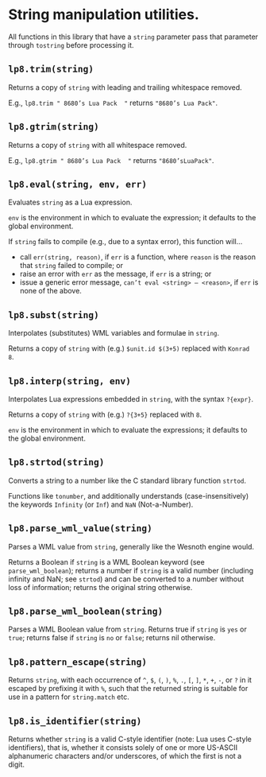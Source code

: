 
String manipulation utilities.
===============================================================================

All functions in this library that have a `string` parameter pass that
parameter through `tostring` before processing it.


`lp8.trim(string)`
-------------------------------------------------------------------------------
Returns a copy of `string` with leading and trailing whitespace removed.

E.g., `lp8.trim " 8680’s Lua Pack  "` returns `"8680’s Lua Pack"`.


`lp8.gtrim(string)`
-------------------------------------------------------------------------------
Returns a copy of `string` with all whitespace removed.

E.g., `lp8.gtrim " 8680’s Lua Pack  "` returns `"8680’sLuaPack"`.


`lp8.eval(string, env, err)`
-------------------------------------------------------------------------------
Evaluates `string` as a Lua expression.

`env` is the environment in which to evaluate the expression; it defaults to
the global environment.

If `string` fails to compile (e.g., due to a syntax error), this function
will…

* call `err(string, reason)`, if `err` is a function, where `reason` is the
  reason that `string` failed to compile; or
* raise an error with `err` as the message, if `err` is a string; or
* issue a generic error message, `can’t eval <string> — <reason>`, if `err` is
  none of the above.


`lp8.subst(string)`
-------------------------------------------------------------------------------
Interpolates (substitutes) WML variables and formulae in `string`.

Returns a copy of `string` with (e.g.) `$unit.id $(3+5)` replaced with `Konrad
8`.


`lp8.interp(string, env)`
-------------------------------------------------------------------------------
Interpolates Lua expressions embedded in `string`, with the syntax `?{expr}`.

Returns a copy of `string` with (e.g.) `?{3+5}` replaced with `8`.

`env` is the environment in which to evaluate the expressions; it defaults to
the global environment.


`lp8.strtod(string)`
-------------------------------------------------------------------------------
Converts a string to a number like the C standard library function `strtod`.

Functions like `tonumber`, and additionally understands (case-insensitively)
the keywords `Infinity` (or `Inf`) and `NaN` (Not-a-Number).


`lp8.parse_wml_value(string)`
-------------------------------------------------------------------------------
Parses a WML value from `string`, generally like the Wesnoth engine would.

Returns a Boolean if `string` is a WML Boolean keyword (see
`parse_wml_boolean`); returns a number if `string` is a valid number (including
infinity and NaN; see `strtod`) and can be converted to a number without loss
of information; returns the original string otherwise.


`lp8.parse_wml_boolean(string)`
-------------------------------------------------------------------------------
Parses a WML Boolean value from `string`. Returns true if `string` is `yes` or
`true`; returns false if `string` is `no` or `false`; returns nil otherwise.


`lp8.pattern_escape(string)`
-------------------------------------------------------------------------------
Returns `string`, with each occurrence of `^`, `$`, `(`, `)`, `%`, `.`, `[`,
`]`, `*`, `+`, `-`, or `?` in it escaped by prefixing it with `%`, such that
the returned string is suitable for use in a pattern for `string.match` etc.


`lp8.is_identifier(string)`
-------------------------------------------------------------------------------
Returns whether `string` is a valid C-style identifier (note: Lua uses C-style
identifiers), that is, whether it consists solely of one or more US-ASCII
alphanumeric characters and/or underscores, of which the first is not a digit.
